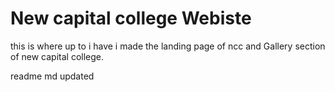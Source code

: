 # New capital college Webiste
this is where up to i have i made the landing page of ncc and Gallery section of new capital college.

readme md updated